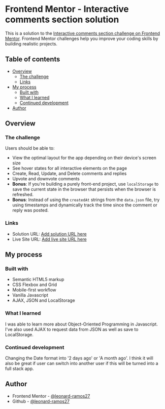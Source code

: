 # Frontend Mentor - Interactive comments section solution

This is a solution to the [Interactive comments section challenge on Frontend Mentor](https://www.frontendmentor.io/challenges/interactive-comments-section-iG1RugEG9). Frontend Mentor challenges help you improve your coding skills by building realistic projects. 

## Table of contents

- [Overview](#overview)
  - [The challenge](#the-challenge)
  - [Links](#links)
- [My process](#my-process)
  - [Built with](#built-with)
  - [What I learned](#what-i-learned)
  - [Continued development](#continued-development)
- [Author](#author)


## Overview

### The challenge

Users should be able to:

- View the optimal layout for the app depending on their device's screen size
- See hover states for all interactive elements on the page
- Create, Read, Update, and Delete comments and replies
- Upvote and downvote comments
- **Bonus**: If you're building a purely front-end project, use `localStorage` to save the current state in the browser that persists when the browser is refreshed.
- **Bonus**: Instead of using the `createdAt` strings from the `data.json` file, try using timestamps and dynamically track the time since the comment or reply was posted.


### Links

- Solution URL: [Add solution URL here](https://github.com/leonard-ramos27/Interactive-Comments-Section.git)
- Live Site URL: [Add live site URL here](https://leonard-ramos27.github.io/Interactive-Comments-Section/)

## My process

### Built with

- Semantic HTML5 markup
- CSS Flexbox and Grid
- Mobile-first workflow
- Vanilla Javascript 
- AJAX, JSON and LocalStorage


### What I learned

I was able to learn more about Object-Oriented Programming in Javascript. I've also used AJAX to request data from JSON as well as save to LocalStorage.

### Continued development

Changing the Date format into '2 days ago' or 'A month ago'. I think it will also be great if user can switch into another user if this will be turned into a full stack app.

## Author

- Frontend Mentor - [@leonard-ramos27](https://www.frontendmentor.io/profile/leonard-ramos27)
- Github - [@leonard-ramos27](https://github.com/leonard-ramos27)

